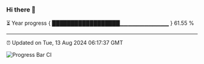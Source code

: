 ### Hi there 👋

⏳ Year progress { ██████████████████▁▁▁▁▁▁▁▁▁▁▁▁ } 61.55 %

---

⏰ Updated on Tue, 13 Aug 2024 06:17:37 GMT

![Progress Bar CI](https://github.com/liununu/liununu/workflows/Progress%20Bar%20CI/badge.svg)
